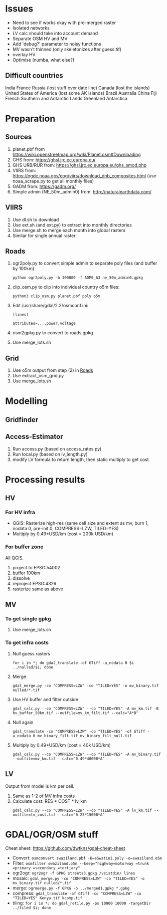 # Issues
- Need to see if works okay with pre-merged raster
- Isolated networks
- LV calc should take into account demand
- Separate OSM HV and MV
- Add 'debug?' parameter to noisy functions
- MV wasn't thinned (only skeletonizes after guess.tif)
- overlay HV
- Optimise (numba, what else?)

## Difficult countries
India
France
Russia (lost stuff over date line)
Canada (lost the islands)
United States of America (lost some AK islands)
Brazil
Australia
China
Fiji
French Southern and Antarctic Lands
Greenland
Antarctica

# Preparation
## Sources
1. planet.pbf from https://wiki.openstreetmap.org/wiki/Planet.osm#Downloading
2. GHS from: https://ghsl.jrc.ec.europa.eu/
3. GHS URB/RUR from: https://ghsl.jrc.ec.europa.eu/ghs_smod.php
4. VIIRS from: https://ngdc.noaa.gov/eog/viirs/download_dnb_composites.html (use noaa_scrape.py to get all monthly files)
5. GADM from: https://gadm.org/
6. Simple admin (NE_50m_admin0) from: http://naturalearthdata.com/

## VIIRS
1. Use dl.sh to download
2. Use ext.sh (and ext.py) to extract into monthly directories
3. Use merge.sh to merge each month into global rasters
4. Similar for single annual raster

## Roads
1. ogr2poly.py to convert simple admin to separate poly files (and buffer by 100km)
    ```
    python ogr2poly.py -b 100000 -f ADM0_A3 ne_50m_admin0.gpkg
    ```

2. clip_osm.py to clip into individual country o5m files:
    ```
    python3 clip_osm.py planet.pbf poly o5m
    ```

3. Edit /usr/share/gdal/2.2/osmconf.ini:
    ```
    [lines]
    ...
    attributes=...,power,voltage
    ```

3. osm2gpkg.py to convert to roads gpkg
3. Use merge_lots.sh

## Grid
1. Use o5m output from step (2) in [Roads](Roads)
2. Use extract_osm_grid.py
3. Use merge_lots.sh

# Modelling
## Gridfinder

## Access-Estimator
1. Run access.py (based on access_rates.py)
2. Run local.py (based on lv_length.py)
2. modify LV formula to return length, then static multiply to get cost

# Processing results
## HV
### For HV infra
- QGIS: Rasterize high-res (same cell size and extent as mv, burn 1, nodata 0, pre-init 0, COMPRESS=LZW, TILED=YES)
- Multiply by 0.49*USD/km (cost = 200k USD/km)

### For buffer zone
All QGIS.
1. project to EPSG:54002
2. buffer 100km
3. dissolve
4. reproject EPSG:4326
5. rasterize same as above

## MV
### To get single gpkg
1. Use merge_lots.sh

### To get infra costs
1. Null guess rasters
    ```
    for i in *; do gdal_translate -of GTiff -a_nodata 0 $i ../nulled/$i; done
    ```

2. Merge
    ```
    gdal_merge.py -co "COMPRESS=LZW" -co "TILED=YES" -o mv_binary.tif nulled/*.tif
    ```

3. Use HV buffer and filter outside
    ```
    gdal_calc.py --co "COMPRESS=LZW" --co "TILED=YES" -A mv_km.tif -B hv_buffer_50km.tif --outfile=mv_km_filt.tif --calc="A*B"
    ```

4. Null again
    ```
    gdal_translate -co "COMPRESS=LZW" -co "TILED=YES" -of GTiff -a_nodata 0 mv_binary_filt.tif mv_binary_filt_null.tif
    ```

5. Multiply by 0.49*USD/km (cost = 40k USD/km)
    ```
    gdal_calc.py --co "COMPRESS=LZW" --co "TILED=YES" -A mv_binary.tif --outfile=mv_km.tif --calc="0.49*40000*A"
    ```

## LV
Output from model is km per cell.
1. Same as 1-2 of MV infra costs
2. Calculate cost: RES * COST * lv_km
    ```
    gdal_calc.py --co "COMPRESS=LZW" --co "TILED=YES" -A lv_km.tif --outfile=lv_cost.tif --calc="0.25*15000*A"
    ```

# GDAL/OGR/OSM stuff

Cheat sheet: https://github.com/dwtkns/gdal-cheat-sheet

- Convert: `osmconvert swaziland.pbf -B=eSwatini.poly -o=swaziland.o5m`
- Filter: `osmfilter swaziland.o5m --keep="highway=motorway =trunk =primary =secondary =tertiary"`
- ogr2ogr: `ogr2ogr -f GPKG streets3.gpkg /vsistdin/ lines`
- mosaic: `gdal_merge.py -co "COMPRESS=LZW" -co "TILED=YES" -o mv_binary.tif nulled/*.tif`
- merge: `ogrmerge.py -f GPKG -o ../merged1.gpkg *.gpkg`
- compress: `gdal_translate -of GTiff -co "COMPRESS=LZW" -co "TILED=YES" Kenya.tif kcomp.tif`
- tiling: `for i in *; do gdal_retile.py -ps 10000 10000 -targetDir ../tiled $i; done`

